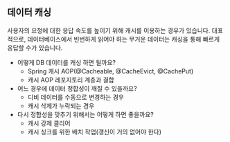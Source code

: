 ## 데이터 캐싱

사용자의 요청에 대한 응답 속도를 높이기 위해 캐시를 이용하는 경우가 있습니다. 
대표적으로, 데이터베이스에서 빈번하게 읽어야 하는 무거운 데이터는 캐싱을 통해 빠르게 응답할 수가 있습니다.

- 어떻게 DB 데이터를 캐싱 하면 될까요?
    - Spring 캐시 AOP(@Cacheable, @CacheEvict, @CachePut)
    - 캐시 AOP 레포지토리 계층과 결합
- 어느 경우에 데이터 정합성이 깨질 수 있을까요?
    - 디비 데이터를 수동으로 변경하는 경우
    - 캐시 삭제가 누락되는 경우
- 다시 정합성을 맞추기 위해서는 어떻게 하면 좋을까요?
    - 캐시 강제 클리어
    - 캐시 싱크를 위한 배치 작업(갱신이 거의 없어야 한다)